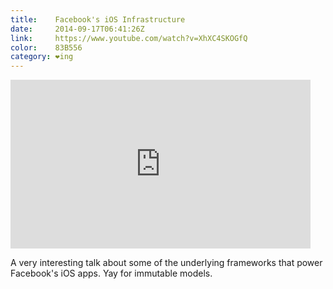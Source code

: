 ```yaml
---
title:    Facebook's iOS Infrastructure
date:     2014-09-17T06:41:26Z
link:     https://www.youtube.com/watch?v=XhXC4SKOGfQ
color:    83B556
category: ❤ing
---
```


<div class="large embed video youtube" data-aspect-ratio="0.5625">
    <iframe width="480" height="270" src="http://www.youtube.com/embed/XhXC4SKOGfQ?feature=oembed" frameborder="0" allowfullscreen="">Find it on <a href="https://www.youtube.com/watch?v=XhXC4SKOGfQ">YouTube</a>.</iframe>
</div>

A very interesting talk about some of the underlying frameworks that power
Facebook's iOS apps. Yay for immutable models.
